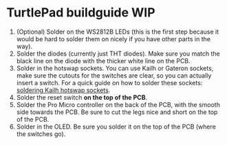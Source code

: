 # TurtlePad buildguide WIP
1. (Optional) Solder on the WS2812B LEDs (this is the first step because it would be hard to solder them on nicely if you have other parts in the way).
2. Solder the diodes (currently just THT diodes). Make sure you match the black line on the diode with the thicker white line on the PCB.
3. Solder in the hotswap sockets. You can use Kailh or Gateron sockets, make sure the cutouts for the switches are clear, so you can actually insert a switch.
For a quick guide on how to solder these sockets: [soldering Kailh hotswap sockets](https://imgur.com/ThIzfro).
4. Solder the reset switch **on the top of the PCB**.
5. Solder the Pro Micro controller on the back of the PCB, with the smooth side towards the PCB. Be sure to cut the legs nice and short on the top of the PCB.
6. Solder in the OLED. Be sure you solder it on the top of the PCB (where the switches go).